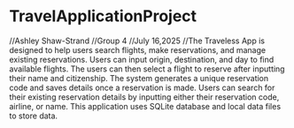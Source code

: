 # TravelApplicationProject

//Ashley Shaw-Strand 
//Group 4 
//July 16,2025 
//The Traveless App is designed to help users search flights, make reservations, and manage existing reservations. Users can input origin, destination, and day to find available flights. The users can then select a flight to reserve after inputting their name and citizenship. The system generates a unique reservation code and saves details once a reservation is made. Users can search for their existing reservation details by inputting either their reservation code, airline, or name. This application uses SQLite database and local data files to store data.
